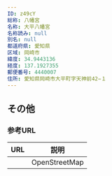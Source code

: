 ```yaml
---
ID: z49cY
総称: 八幡宮
名称: 大平八幡宮
名称読み: null
別名: null
都道府県: 愛知県
区域: 岡崎市
緯度: 34.9443136
経度: 137.1927355
郵便番号: 4440007
住所: 愛知県岡崎市大平町字天神前42−１
---
```


## その他

### 参考URL

| URL | 説明          |
| --- | ------------- |
|     | OpenStreetMap |
